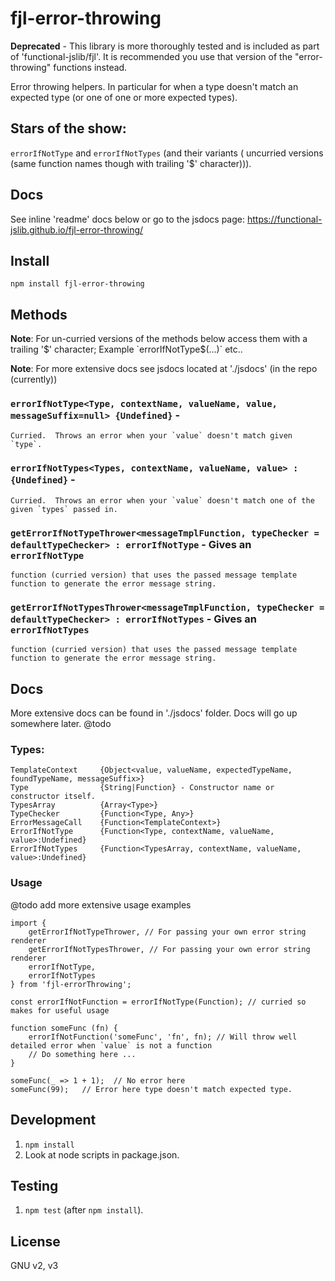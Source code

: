 # fjl-error-throwing
**Deprecated** - This library is more thoroughly tested and is included 
as part of 'functional-jslib/fjl'.  It is recommended you use that version of the "error-throwing" functions instead.

Error throwing helpers.  In particular for when a type doesn't match an expected type (or one of one or more expected types).

## Stars of the show:
`errorIfNotType` and `errorIfNotTypes` (and their variants (
uncurried versions (same function names though with trailing '$'
 character))).
 
## Docs
See inline 'readme' docs below or go to the jsdocs page:
https://functional-jslib.github.io/fjl-error-throwing/

## Install 
`npm install fjl-error-throwing`

## Methods

**Note**: For un-curried versions of the methods below access them with a trailing '$' character;
    Example `errorIfNotType$(...)` etc..

**Note**: For more extensive docs see jsdocs located at './jsdocs' (in the repo (currently))

### `errorIfNotType<Type, contextName, valueName, value, messageSuffix=null> {Undefined}` -
    Curried.  Throws an error when your `value` doesn't match given `type`.

### `errorIfNotTypes<Types, contextName, valueName, value> : {Undefined}` -
    Curried.  Throws an error when your `value` doesn't match one of the given `types` passed in.

### `getErrorIfNotTypeThrower<messageTmplFunction, typeChecker = defaultTypeChecker> : errorIfNotType` - Gives an `errorIfNotType`
    function (curried version) that uses the passed message template function to generate the error message string.

### `getErrorIfNotTypesThrower<messageTmplFunction, typeChecker = defaultTypeChecker> : errorIfNotTypes` - Gives an `errorIfNotTypes`
    function (curried version) that uses the passed message template function to generate the error message string.

## Docs
More extensive docs can be found in './jsdocs' folder.
Docs will go up somewhere later. @todo

### Types:
```
TemplateContext     {Object<value, valueName, expectedTypeName, foundTypeName, messageSuffix>}
Type                {String|Function} - Constructor name or constructor itself.
TypesArray          {Array<Type>}
TypeChecker         {Function<Type, Any>}
ErrorMessageCall    {Function<TemplateContext>}
ErrorIfNotType      {Function<Type, contextName, valueName, value>:Undefined}
ErrorIfNotTypes     {Function<TypesArray, contextName, valueName, value>:Undefined}
```

### Usage 
@todo add more extensive usage examples
```
import {
    getErrorIfNotTypeThrower, // For passing your own error string renderer
    getErrorIfNotTypesThrower, // For passing your own error string renderer
    errorIfNotType,
    errorIfNotTypes
} from 'fjl-errorThrowing';

const errorIfNotFunction = errorIfNotType(Function); // curried so makes for useful usage
    
function someFunc (fn) {
    errorIfNotFunction('someFunc', 'fn', fn); // Will throw well detailed error when `value` is not a function
    // Do something here ...
}

someFunc(_ => 1 + 1);  // No error here
someFunc(99);   // Error here type doesn't match expected type.
```

## Development
1.  `npm install`
2.  Look at node scripts in package.json.

## Testing
1. `npm test` (after `npm install`).

## License
GNU v2, v3

